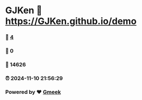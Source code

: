 # GJKen :link: https://GJKen.github.io/demo 
### :page_facing_up: [4](https://GJKen.github.io/demo/tag.html) 
### :speech_balloon: 0 
### :hibiscus: 14626 
### :alarm_clock: 2024-11-10 21:56:29 
### Powered by :heart: [Gmeek](https://github.com/Meekdai/Gmeek)
